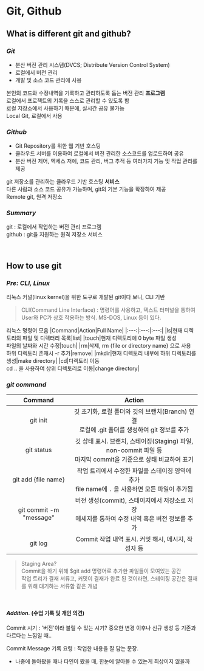 # Git, Github

## What is different git and github?

### *Git*

- 분산 버전 관리 시스템(DVCS; Distribute Version Control System)
- 로컬에서 버전 관리
- 개발 및 소스 코드 관리에 사용

본인의 코드와 수정내역을 기록하고 관리하도록 돕는 버전 관리 **프로그램**    
로컬에서 프로젝트의 기록을 스스로 관리할 수 있도록 함    
로컬 저장소에서 사용하기 때문에, 실시간 공유 불가능    
Local Git, 로컬에서 사용    

### *Github*

- Git Repository를 위한 웹 기반 호스팅
- 클라우드 서버를 이용하여 로컬에서 버전 관리한 소스코드를 업로드하여 공유
- 분산 버전 제어, 엑세스 저에, 코드 관리, 버그 추적 등 여러가지 기능 및 작업 관리를 제공

git 저장소를 관리하는 클라우드 기반 호스팅 **서비스**    
다른 사람과 소스 코드 공유가 가능하며, git의 기본 기능을 확장하여 제공    
Remote git, 원격 저장소

### *Summary*

git : 로컬에서 작업하는 버전 관리 프로그램    
github : git을 지원하는 원격 저장소 서비스

<br>

## How to use git

### *Pre: CLI, Linux*

리눅스 커널(linux kernel)을 위한 도구로 개발된 git이다 보니, CLI 기반

> CLI(Command Line Interface) : 명령어를 사용하고, 텍스트 터미널을 통하여 User와 PC가 상호 작용하는 방식. MS-DOS, Linux 등이 있다.

리눅스 명령어 모음
|Command|Action|Full Name|
|:---:|:---:|:---:|
|ls|현재 디렉토리의 파일 및 디렉터리 목록|list|
|touch|현재 디렉토리에 0 byte 파일 생성<br>파일의 날짜와 시간 수정|touch|
|rm|삭제, rm {file or directory name} 으로 사용<br>하위 디렉토리 존재시 -r 추가|remove|
|mkdir|현재 디렉토리 내부에 하위 디렉토리를 생성|make directory|
|cd|디렉토리 이동<br> cd .. 을 사용하여 상위 디렉토리로 이동|change directory|


### *git command*

|Command|Action|
|:---:|:---:|
|git init|깃 초기화, 로컬 폴더와 깃의 브랜치(Branch) 연결 <br>로컬에 .git 폴더를 생성하여 git 정보를 추가|
|git status|깃 상태 표시. 브랜치, 스테이징(Staging) 파일, non-commit 파일 등<br>마지막 commit을 기준으로 상태 비교하여 표기|
|git add {file name}|작업 트리에서 수정한 파일을 스테이징 영역에 추가<br>file name에 `.` 을 사용하면 모든 파일이 추가됨|
|git commit -m "message"|버전 생성(commit), 스테이지에서 저장소로 저장<br>메세지를 통하여 수정 내역 혹은 버전 정보를 추가|
|git log|Commit 작업 내역 표시. 커밋 해시, 메시지, 작성자 등|

> Staging Area?    
Commit을 하기 위해 $git add 명령어로 추가한 파일들이 모여있는 공간    
작업 트리가 결재 서류고, 커밋이 결재가 완료 된 것이라면, 스테이징 공간은 결재를 위해 대기하는 서류함 같은 개념

<br>

#### *Addition.* (수업 기록 및 개인 의견)

Commit 시기 : '버전'이라 불릴 수 있는 시기? 중요한 변경 이후나 신규 생성 등 기존과 다르다는 느낌일 때..

Commit Message 기록 요령 : 작업한 내용을 잘 담는 문장.

- 나중에 돌아봤을 때나 타인이 봤을 때, 한눈에 알아볼 수 있는게 최상이지 않을까